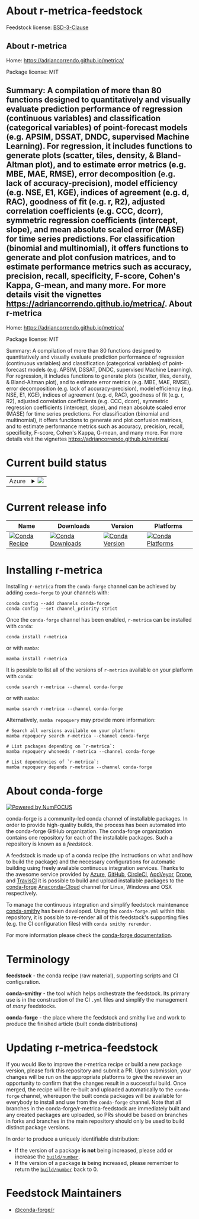About r-metrica-feedstock
=========================

Feedstock license: [BSD-3-Clause](https://github.com/conda-forge/r-metrica-feedstock/blob/main/LICENSE.txt)

About r-metrica
---------------

Home: https://adriancorrendo.github.io/metrica/

Package license: MIT

Summary: A compilation of more than 80 functions designed to quantitatively and visually evaluate prediction performance of regression (continuous variables) and classification (categorical variables) of point-forecast models (e.g. APSIM, DSSAT, DNDC, supervised Machine Learning). For regression, it includes functions to generate plots (scatter, tiles, density, & Bland-Altman plot), and to estimate error metrics (e.g. MBE, MAE, RMSE), error decomposition (e.g. lack of accuracy-precision), model efficiency (e.g. NSE, E1, KGE), indices of agreement (e.g. d, RAC), goodness of fit (e.g. r, R2), adjusted correlation coefficients (e.g. CCC, dcorr), symmetric regression coefficients (intercept, slope), and mean absolute scaled error (MASE) for time series predictions. For classification (binomial and multinomial), it offers functions to generate and plot confusion matrices, and to estimate performance metrics such as accuracy, precision, recall, specificity, F-score, Cohen's Kappa, G-mean, and many more. For more details visit the vignettes <https://adriancorrendo.github.io/metrica/>.
About r-metrica
---------------

Home: https://adriancorrendo.github.io/metrica/

Package license: MIT

Summary: A compilation of more than 80 functions designed to quantitatively and visually evaluate prediction performance of regression (continuous variables) and classification (categorical variables) of point-forecast models (e.g. APSIM, DSSAT, DNDC, supervised Machine Learning). For regression, it includes functions to generate plots (scatter, tiles, density, & Bland-Altman plot), and to estimate error metrics (e.g. MBE, MAE, RMSE), error decomposition (e.g. lack of accuracy-precision), model efficiency (e.g. NSE, E1, KGE), indices of agreement (e.g. d, RAC), goodness of fit (e.g. r, R2), adjusted correlation coefficients (e.g. CCC, dcorr), symmetric regression coefficients (intercept, slope), and mean absolute scaled error (MASE) for time series predictions. For classification (binomial and multinomial), it offers functions to generate and plot confusion matrices, and to estimate performance metrics such as accuracy, precision, recall, specificity, F-score, Cohen's Kappa, G-mean, and many more. For more details visit the vignettes <https://adriancorrendo.github.io/metrica/>.

Current build status
====================


<table>
    
  <tr>
    <td>Azure</td>
    <td>
      <details>
        <summary>
          <a href="https://dev.azure.com/conda-forge/feedstock-builds/_build/latest?definitionId=16672&branchName=main">
            <img src="https://dev.azure.com/conda-forge/feedstock-builds/_apis/build/status/r-metrica-feedstock?branchName=main">
          </a>
        </summary>
        <table>
          <thead><tr><th>Variant</th><th>Status</th></tr></thead>
          <tbody><tr>
              <td>linux_64_r_base4.1</td>
              <td>
                <a href="https://dev.azure.com/conda-forge/feedstock-builds/_build/latest?definitionId=16672&branchName=main">
                  <img src="https://dev.azure.com/conda-forge/feedstock-builds/_apis/build/status/r-metrica-feedstock?branchName=main&jobName=linux&configuration=linux%20linux_64_r_base4.1" alt="variant">
                </a>
              </td>
            </tr><tr>
              <td>linux_64_r_base4.2</td>
              <td>
                <a href="https://dev.azure.com/conda-forge/feedstock-builds/_build/latest?definitionId=16672&branchName=main">
                  <img src="https://dev.azure.com/conda-forge/feedstock-builds/_apis/build/status/r-metrica-feedstock?branchName=main&jobName=linux&configuration=linux%20linux_64_r_base4.2" alt="variant">
                </a>
              </td>
            </tr><tr>
              <td>osx_64_r_base4.1</td>
              <td>
                <a href="https://dev.azure.com/conda-forge/feedstock-builds/_build/latest?definitionId=16672&branchName=main">
                  <img src="https://dev.azure.com/conda-forge/feedstock-builds/_apis/build/status/r-metrica-feedstock?branchName=main&jobName=osx&configuration=osx%20osx_64_r_base4.1" alt="variant">
                </a>
              </td>
            </tr><tr>
              <td>osx_64_r_base4.2</td>
              <td>
                <a href="https://dev.azure.com/conda-forge/feedstock-builds/_build/latest?definitionId=16672&branchName=main">
                  <img src="https://dev.azure.com/conda-forge/feedstock-builds/_apis/build/status/r-metrica-feedstock?branchName=main&jobName=osx&configuration=osx%20osx_64_r_base4.2" alt="variant">
                </a>
              </td>
            </tr><tr>
              <td>win_64</td>
              <td>
                <a href="https://dev.azure.com/conda-forge/feedstock-builds/_build/latest?definitionId=16672&branchName=main">
                  <img src="https://dev.azure.com/conda-forge/feedstock-builds/_apis/build/status/r-metrica-feedstock?branchName=main&jobName=win&configuration=win%20win_64_" alt="variant">
                </a>
              </td>
            </tr>
          </tbody>
        </table>
      </details>
    </td>
  </tr>
</table>

Current release info
====================

| Name | Downloads | Version | Platforms |
| --- | --- | --- | --- |
| [![Conda Recipe](https://img.shields.io/badge/recipe-r--metrica-green.svg)](https://anaconda.org/conda-forge/r-metrica) | [![Conda Downloads](https://img.shields.io/conda/dn/conda-forge/r-metrica.svg)](https://anaconda.org/conda-forge/r-metrica) | [![Conda Version](https://img.shields.io/conda/vn/conda-forge/r-metrica.svg)](https://anaconda.org/conda-forge/r-metrica) | [![Conda Platforms](https://img.shields.io/conda/pn/conda-forge/r-metrica.svg)](https://anaconda.org/conda-forge/r-metrica) |

Installing r-metrica
====================

Installing `r-metrica` from the `conda-forge` channel can be achieved by adding `conda-forge` to your channels with:

```
conda config --add channels conda-forge
conda config --set channel_priority strict
```

Once the `conda-forge` channel has been enabled, `r-metrica` can be installed with `conda`:

```
conda install r-metrica
```

or with `mamba`:

```
mamba install r-metrica
```

It is possible to list all of the versions of `r-metrica` available on your platform with `conda`:

```
conda search r-metrica --channel conda-forge
```

or with `mamba`:

```
mamba search r-metrica --channel conda-forge
```

Alternatively, `mamba repoquery` may provide more information:

```
# Search all versions available on your platform:
mamba repoquery search r-metrica --channel conda-forge

# List packages depending on `r-metrica`:
mamba repoquery whoneeds r-metrica --channel conda-forge

# List dependencies of `r-metrica`:
mamba repoquery depends r-metrica --channel conda-forge
```


About conda-forge
=================

[![Powered by
NumFOCUS](https://img.shields.io/badge/powered%20by-NumFOCUS-orange.svg?style=flat&colorA=E1523D&colorB=007D8A)](https://numfocus.org)

conda-forge is a community-led conda channel of installable packages.
In order to provide high-quality builds, the process has been automated into the
conda-forge GitHub organization. The conda-forge organization contains one repository
for each of the installable packages. Such a repository is known as a *feedstock*.

A feedstock is made up of a conda recipe (the instructions on what and how to build
the package) and the necessary configurations for automatic building using freely
available continuous integration services. Thanks to the awesome service provided by
[Azure](https://azure.microsoft.com/en-us/services/devops/), [GitHub](https://github.com/),
[CircleCI](https://circleci.com/), [AppVeyor](https://www.appveyor.com/),
[Drone](https://cloud.drone.io/welcome), and [TravisCI](https://travis-ci.com/)
it is possible to build and upload installable packages to the
[conda-forge](https://anaconda.org/conda-forge) [Anaconda-Cloud](https://anaconda.org/)
channel for Linux, Windows and OSX respectively.

To manage the continuous integration and simplify feedstock maintenance
[conda-smithy](https://github.com/conda-forge/conda-smithy) has been developed.
Using the ``conda-forge.yml`` within this repository, it is possible to re-render all of
this feedstock's supporting files (e.g. the CI configuration files) with ``conda smithy rerender``.

For more information please check the [conda-forge documentation](https://conda-forge.org/docs/).

Terminology
===========

**feedstock** - the conda recipe (raw material), supporting scripts and CI configuration.

**conda-smithy** - the tool which helps orchestrate the feedstock.
                   Its primary use is in the construction of the CI ``.yml`` files
                   and simplify the management of *many* feedstocks.

**conda-forge** - the place where the feedstock and smithy live and work to
                  produce the finished article (built conda distributions)


Updating r-metrica-feedstock
============================

If you would like to improve the r-metrica recipe or build a new
package version, please fork this repository and submit a PR. Upon submission,
your changes will be run on the appropriate platforms to give the reviewer an
opportunity to confirm that the changes result in a successful build. Once
merged, the recipe will be re-built and uploaded automatically to the
`conda-forge` channel, whereupon the built conda packages will be available for
everybody to install and use from the `conda-forge` channel.
Note that all branches in the conda-forge/r-metrica-feedstock are
immediately built and any created packages are uploaded, so PRs should be based
on branches in forks and branches in the main repository should only be used to
build distinct package versions.

In order to produce a uniquely identifiable distribution:
 * If the version of a package **is not** being increased, please add or increase
   the [``build/number``](https://docs.conda.io/projects/conda-build/en/latest/resources/define-metadata.html#build-number-and-string).
 * If the version of a package **is** being increased, please remember to return
   the [``build/number``](https://docs.conda.io/projects/conda-build/en/latest/resources/define-metadata.html#build-number-and-string)
   back to 0.

Feedstock Maintainers
=====================

* [@conda-forge/r](https://github.com/conda-forge/r/)

